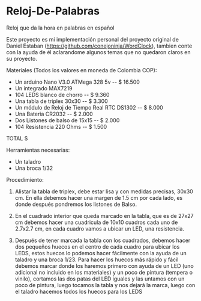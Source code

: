 # Reloj-De-Palabras
Reloj que da la hora en palabras en español

Este proyecto es mi implementación personal del proyecto original de Daniel Estaban (https://github.com/conejoninja/WordClock), tambien conte con la ayuda de él aclarandome algunos temas que no quedaron claros en su proyecto. 

Materiales (Todos los valores en moneda de Colombia COP):

- Un arduino Nano V3.0 ATMega 328 5v	-- $ 16.500
- Un integrado MAX7219		
- 104 LEDS blanco de chorro --	$ 9.360
- Una tabla de triplex 30x30 --	$ 3.300
- Un módulo de Reloj de Tiempo Real RTC DS1302 --	$ 8.000
- Una Bateria CR2032 --	$ 2.000
- Dos Listones de balso de 15x15 -- $ 2.000
- 104 Resistencia 220 Ohms -- $ 1.500

TOTAL			$ 

Herramientas necesarias:

- Un taladro
- Una broca 1/32


Procedimiento:
1.	Alistar la tabla de triplex, debe estar lisa y con medidas precisas, 30x30 cm. En ella debemos hacer una margen de 1.5 cm por cada lado, es donde después pondremos los listones de Balso.

 

2.	En el cuadrado interior que queda marcado en la tabla, que es de 27x27 cm debemos hacer una cuadricula de 10x10 cuadros cada uno de 2.7x2.7 cm, en cada cuadro vamos a ubicar un LED, una resistencia.

 


3.	Después de tener marcada la tabla con los cuadrados, debemos hacer dos pequeños huecos en el centro de cada cuadro para ubicar los LEDS, estos huecos lo podemos hacer fácilmente con la ayuda de un taladro y una broca 1/23. Para hacer los huecos más rápido y fácil debemos marcar donde los haremos primero con ayuda de un LED (uno adicional no incluido en los materiales) y un poco de pintura (tempera o vinilo), cortamos las dos patas del LED iguales y las untamos con un poco de pintura, luego tocamos la tabla y nos dejará la marca, luego con el taladro hacemos todos los huecos para los LEDS

 


